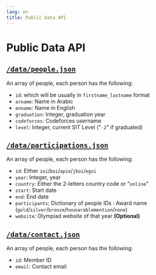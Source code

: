 ```yaml
---
lang: en
title: Public Data API
---
```

# Public Data API

## [`/data/people.json`](/data/people.json)
An array of people, each person has the following:
- `id`: which will be usually in `firstname_lastname` format
- `arname`: Name in Arabic
- `enname`: Name in English 
- `graduation`: Integer, graduation year
- `codeforces`: Codeforces username
- `level`: Integer, current SIT Level ("`-2`" if graduated)

## [`/data/participations.json`](/data/participations.json)
An array of people, each person has the following:
- `id`: Either `ioi`/`boi`/`apio`/`jboi`/`egoi`
- `year`: Integer, year
- `country`: Either the 2-letters country code or "`online`"
- `start`: Start date
- `end`: End date
- `participants`: Dictionary of people IDs : Award name (`gold`/`silver`/`bronze`/`hounarablemention`/`none`)
- `website`: Olympiad website of that year **(Optional)**

## [`/data/contact.json`](/data/contact.json)
An array of people, each person has the following:
- `id`: Member ID
- `email`: Contact email